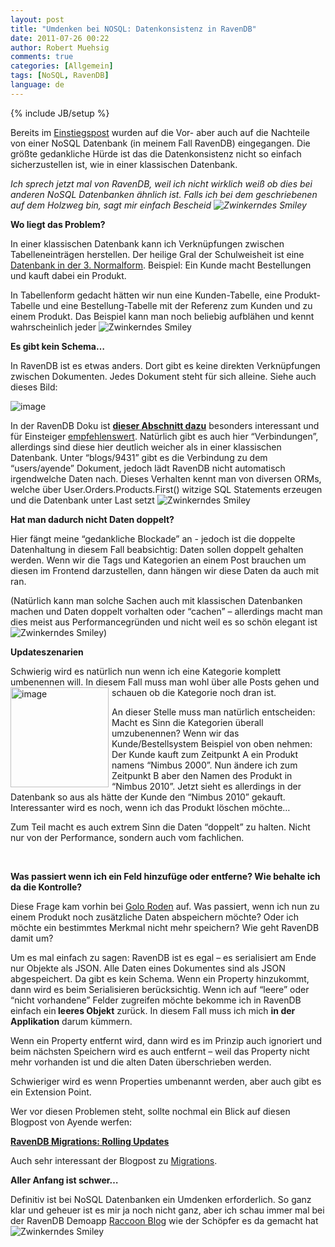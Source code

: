 ```yaml
---
layout: post
title: "Umdenken bei NOSQL: Datenkonsistenz in RavenDB"
date: 2011-07-26 00:22
author: Robert Muehsig
comments: true
categories: [Allgemein]
tags: [NoSQL, RavenDB]
language: de
---
```

{% include JB/setup %}
<p>Bereits im <a href="{{BASE_PATH}}/2011/07/05/nosql-mit-ravendb-und-asp-net-mvc/">Einstiegspost</a> wurden auf die Vor- aber auch auf die Nachteile von einer NoSQL Datenbank (in meinem Fall RavenDB) eingegangen. Die größte gedankliche Hürde ist das die Datenkonsistenz nicht so einfach sicherzustellen ist, wie in einer klassischen Datenbank.</p> <p><em>Ich sprech jetzt mal von RavenDB, weil ich nicht wirklich weiß ob dies bei anderen NoSQL Datenbanken ähnlich ist. Falls ich bei dem geschriebenen auf dem Holzweg bin, sagt mir einfach Bescheid <img style="border-bottom-style: none; border-right-style: none; border-top-style: none; border-left-style: none" class="wlEmoticon wlEmoticon-winkingsmile" alt="Zwinkerndes Smiley" src="{{BASE_PATH}}/assets/wp-images-de/wlEmoticon-winkingsmile6.png"></em></p> <p><strong>Wo liegt das Problem?</strong></p> <p>In einer klassischen Datenbank kann ich Verknüpfungen zwischen Tabelleneinträgen herstellen. Der heilige Gral der Schulweisheit ist eine <a href="http://de.wikipedia.org/wiki/Normalisierung_(Datenbank)#Dritte_Normalform_.283NF.29">Datenbank in der 3. Normalform</a>. Beispiel: Ein Kunde macht Bestellungen und kauft dabei ein Produkt.</p> <p>In Tabellenform gedacht hätten wir nun eine Kunden-Tabelle, eine Produkt-Tabelle und eine Bestellung-Tabelle mit der Referenz zum Kunden und zu einem Produkt. Das Beispiel kann man noch beliebig aufblähen und kennt wahrscheinlich jeder <img style="border-bottom-style: none; border-right-style: none; border-top-style: none; border-left-style: none" class="wlEmoticon wlEmoticon-winkingsmile" alt="Zwinkerndes Smiley" src="{{BASE_PATH}}/assets/wp-images-de/wlEmoticon-winkingsmile6.png"></p> <p><strong>Es gibt kein Schema…</strong></p> <p>In RavenDB ist es etwas anders. Dort gibt es keine direkten Verknüpfungen zwischen Dokumenten. Jedes Dokument steht für sich alleine. Siehe auch dieses Bild:</p> <p><img alt="image" src="{{BASE_PATH}}/assets/wp-images-de/image_thumb471.png"></p> <p>In der RavenDB Doku ist <a href="http://ravendb.net/documentation/docs-document-design"><strong>dieser Abschnitt dazu</strong></a> besonders interessant und für Einsteiger <u>empfehlenswert</u>. Natürlich gibt es auch hier “Verbindungen”, allerdings sind diese hier deutlich weicher als in einer klassischen Datenbank. Unter “blogs/9431” gibt es die Verbindung zu dem “users/ayende” Dokument, jedoch lädt RavenDB nicht automatisch irgendwelche Daten nach. Dieses Verhalten kennt man von diversen ORMs, welche über User.Orders.Products.First() witzige SQL Statements erzeugen und die Datenbank unter Last setzt <img style="border-bottom-style: none; border-right-style: none; border-top-style: none; border-left-style: none" class="wlEmoticon wlEmoticon-winkingsmile" alt="Zwinkerndes Smiley" src="{{BASE_PATH}}/assets/wp-images-de/wlEmoticon-winkingsmile6.png"></p> <p><strong>Hat man dadurch nicht Daten doppelt?</strong></p> <p>Hier fängt meine “gedankliche Blockade” an - jedoch ist die doppelte Datenhaltung in diesem Fall beabsichtig: Daten sollen doppelt gehalten werden. Wenn wir die Tags und Kategorien an einem Post brauchen um diesen im Frontend darzustellen, dann hängen wir diese Daten da auch mit ran.</p> <p>(Natürlich kann man solche Sachen auch mit klassischen Datenbanken machen und Daten doppelt vorhalten oder “cachen” – allerdings macht man dies meist aus Performancegründen und nicht weil es so schön elegant ist <img style="border-bottom-style: none; border-right-style: none; border-top-style: none; border-left-style: none" class="wlEmoticon wlEmoticon-winkingsmile" alt="Zwinkerndes Smiley" src="{{BASE_PATH}}/assets/wp-images-de/wlEmoticon-winkingsmile6.png">) </p> <p><strong>Updateszenarien</strong></p> <p>Schwierig wird es natürlich nun wenn ich eine Kategorie komplett umbenennen will. In diesem Fall muss man wohl über alle Posts gehen und schauen ob die Kategorie noch dran ist. <a href="{{BASE_PATH}}/assets/wp-images-de/image1300.png"><img style="background-image: none; border-bottom: 0px; border-left: 0px; margin: 0px 5px 0px 0px; padding-left: 0px; padding-right: 0px; display: inline; float: left; border-top: 0px; border-right: 0px; padding-top: 0px" title="image" border="0" alt="image" align="left" src="{{BASE_PATH}}/assets/wp-images-de/image_thumb482.png" width="157" height="160"></a></p> <p>An dieser Stelle muss man natürlich entscheiden: Macht es Sinn die Kategorien überall umzubenennen? Wenn wir das Kunde/Bestellsystem Beispiel von oben nehmen: Der Kunde kauft zum Zeitpunkt A ein Produkt namens “Nimbus 2000”. Nun ändere ich zum Zeitpunkt B aber den Namen des Produkt in “Nimbus 2010”. Jetzt sieht es allerdings in der Datenbank so aus als hätte der Kunde den “Nimbus 2010” gekauft. Interessanter wird es noch, wenn ich das Produkt löschen möchte…</p> <p>Zum Teil macht es auch extrem Sinn die Daten “doppelt” zu halten. Nicht nur von der Performance, sondern auch vom fachlichen.</p> <p>&nbsp;</p> <p><strong>Was passiert wenn ich ein Feld hinzufüge oder entferne? Wie behalte ich da die Kontrolle?</strong></p> <p>Diese Frage kam vorhin bei <a href="http://twitter.com/#!/goloroden">Golo Roden</a> auf. Was passiert, wenn ich nun zu einem Produkt noch zusätzliche Daten abspeichern möchte? Oder ich möchte ein bestimmtes Merkmal nicht mehr speichern? Wie geht RavenDB damit um?</p> <p>Um es mal einfach zu sagen: RavenDB ist es egal – es serialisiert am Ende nur Objekte als JSON. Alle Daten eines Dokumentes sind als JSON abgespeichert. Da gibt es kein Schema. Wenn ein Property hinzukommt, dann wird es beim Serialisieren berücksichtig. Wenn ich auf “leere” oder “nicht vorhandene” Felder zugreifen möchte bekomme ich in RavenDB einfach ein<strong> leeres Objekt</strong> zurück. In diesem Fall muss ich mich <strong>in der Applikation</strong> darum kümmern.</p> <p>Wenn ein Property entfernt wird, dann wird es im Prinzip auch ignoriert und beim nächsten Speichern wird es auch entfernt – weil das Property nicht mehr vorhanden ist und die alten Daten überschrieben werden. </p> <p>Schwieriger wird es wenn Properties umbenannt werden, aber auch gibt es ein Extension Point.</p> <p>Wer vor diesen Problemen steht, sollte nochmal ein Blick auf diesen Blogpost von Ayende werfen:</p> <p><a href="http://ayende.com/blog/66563/ravendb-migrations-rolling-updates?key=4e0308d753ea4144ae9be7a3145ccb84"><strong>RavenDB Migrations: Rolling Updates</strong></a></p> <p>Auch sehr interessant der Blogpost zu <a href="http://ayende.com/blog/66562/ravendb-migrations-when-to-execute?key=ce49237014234c44be9771c5064f0d01">Migrations</a>.</p> <p><strong>Aller Anfang ist schwer…</strong></p> <p>Definitiv ist bei NoSQL Datenbanken ein Umdenken erforderlich. So ganz klar und geheuer ist es mir ja noch nicht ganz, aber ich schau immer mal bei der RavenDB Demoapp <a href="https://github.com/ayende/RaccoonBlog">Raccoon Blog</a> wie der Schöpfer es da gemacht hat <img style="border-bottom-style: none; border-right-style: none; border-top-style: none; border-left-style: none" class="wlEmoticon wlEmoticon-winkingsmile" alt="Zwinkerndes Smiley" src="{{BASE_PATH}}/assets/wp-images-de/wlEmoticon-winkingsmile6.png"></p>
